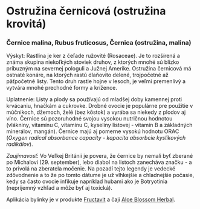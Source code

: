Ostružina černicová (ostružina krovitá)
=======================================

### Černice malina, Rubus fruticosus, Černica (ostružina, malina)

Výskyt: Rastlina je ker z čeľade ružovité (Rosaceae). Je to rozšírená a známa
skupina niekoľkých stoviek druhov, z ktorých mnohé sú blízko príbuzným na
severnej pologuli a Južnej Amerike. Ostružina černicová má ostnaté konáre, na
ktorých rastú dlaňovito delené, trojpočetné až päťpočetné listy. Tento druh
rastie hojne v lesoch, je veľmi premenlivý a vytvára mnohé prechodné formy a
krížence.

Uplatnenie: Listy a plody sa používajú od mladšej doby kamennej proti krvácaniu,
hnačkám a cukrovke. Drobné ovocie je populárne pre použitie v múčnikoch,
džemoch, želé (bez kôstok) a vyrába sa niekedy z plodov aj víno. Černice sú
pozoruhodné svojou vysokou nutričnou hodnotou (vlákniny, vitamínu C, vitamínu C,
kyseliny listovej - vitamín B a základných minerálov, mangán). Černice majú aj
pomerne vysokú hodnotu ORAC (*Oxygen radical absorbance capacity - kapacita
absorbcie kyslíkových radikálov*).

*Zaujímavosť*: Vo Veľkej Británii je povera, že černice by nemali byť zberané po
Michalovi (29. september), lebo diabol na listoch zanecháva značku - a to
privolá na zberatela močenie. Na pozadí tejto legendy je vedecké zdôvodnenie a
to že po tomto dátume je už vlhkejšie a chladnejšie počasie, kedy sa často
ovocie infikuje napríklad hubami ako je Botryotinia (nepríjemný vzhľad a môže
byť aj toxická).

Aplikácia bylinky je v produkte [Fructavit](/sip/elixiry/duhovy-fructavit) a
čaji [Aloe Blossom Herbal](/sip/produkty-FLP/aloe-blossom-herbal-tea).
